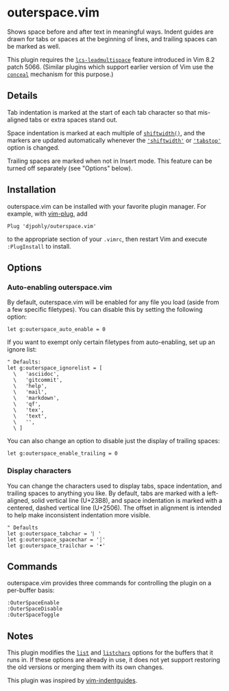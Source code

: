 # outerspace.vim

Shows space before and after text in meaningful ways.  Indent guides are drawn for tabs or spaces at the beginning of lines, and trailing spaces can be marked as well.

This plugin requires the [`lcs-leadmultispace`](https://vimhelp.org/options.txt.html#lcs-leadmultispace) feature introduced in Vim 8.2 patch 5066.  (Similar plugins which support earlier version of Vim use the [`conceal`](https://vimhelp.org/syntax.txt.html#conceal) mechanism for this purpose.)


## Details

Tab indentation is marked at the start of each tab character so that mis-aligned tabs or extra spaces stand out.

Space indentation is marked at each multiple of [`shiftwidth()`](https://vimhelp.org/builtin.txt.html#shiftwidth%28%29), and the markers are updated automatically whenever the [`'shiftwidth'`](https://vimhelp.org/options.txt.html#%27shiftwidth%27) or [`'tabstop'`](https://vimhelp.org/options.txt.html#%27tabstop%27) option is changed.

Trailing spaces are marked when not in Insert mode.  This feature can be turned off separately (see "Options" below).


## Installation

outerspace.vim can be installed with your favorite plugin manager.  For example, with [vim-plug](https://github.com/junegunn/vim-plug), add
```
Plug 'djpohly/outerspace.vim'
```
to the appropriate section of your `.vimrc`, then restart Vim and execute `:PlugInstall` to install.


## Options

### Auto-enabling outerspace.vim

By default, outerspace.vim will be enabled for any file you load (aside from a few specific filetypes).  You can disable this by setting the following option:
```vim
let g:outerspace_auto_enable = 0
```

If you want to exempt only certain filetypes from auto-enabling, set up an ignore list:
```vim
" Defaults:
let g:outerspace_ignorelist = [
  \   'asciidoc',
  \   'gitcommit',
  \   'help',
  \   'mail',
  \   'markdown',
  \   'qf',
  \   'tex',
  \   'text',
  \   '',
  \ ]
```

You can also change an option to disable just the display of trailing spaces:
```vim
let g:outerspace_enable_trailing = 0
```


### Display characters

You can change the characters used to display tabs, space indentation, and trailing spaces to anything you like.  By default, tabs are marked with a left-aligned, solid vertical line (U+23B8), and space indentation is marked with a centered, dashed vertical line (U+2506).  The offset in alignment is intended to help make inconsistent indentation more visible.
```vim
" Defaults
let g:outerspace_tabchar = '⎸'
let g:outerspace_spacechar = '┆'
let g:outerspace_trailchar = '•'
```


## Commands

outerspace.vim provides three commands for controlling the plugin on a per-buffer basis:
```vim
:OuterSpaceEnable
:OuterSpaceDisable
:OuterSpaceToggle
```


## Notes

This plugin modifies the [`list`](https://vimhelp.org/options.txt.html#%27list%27) and [`listchars`](https://vimhelp.org/options.txt.html#%27listchars%27) options for the buffers that it runs in.  If these options are already in use, it does not yet support restoring the old versions or merging them with its own changes.

This plugin was inspired by [vim-indentguides](https://github.com/thaerkh/vim-indentguides).
